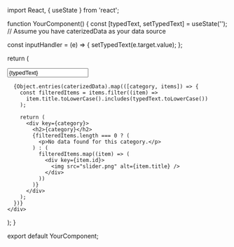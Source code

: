 import React, { useState } from 'react';

function YourComponent() {
  const [typedText, setTypedText] = useState('');
  // Assume you have caterizedData as your data source

  const inputHandler = (e) => {
    setTypedText(e.target.value);
  };

  return (
    <div>
      <input
        type="text"
        placeholder="Search by category or title"
        value={typedText}
        onChange={inputHandler}
      />
      
      {Object.entries(caterizedData).map(([category, items]) => {
        const filteredItems = items.filter((item) =>
          item.title.toLowerCase().includes(typedText.toLowerCase())
        );

        return (
          <div key={category}>
            <h2>{category}</h2>
            {filteredItems.length === 0 ? (
              <p>No data found for this category.</p>
            ) : (
              filteredItems.map((item) => (
                <div key={item.id}>
                  <img src="slider.png" alt={item.title} />
                </div>
              ))
            )}
          </div>
        );
      })}
    </div>
  );
}

export default YourComponent;
